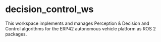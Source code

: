 # decision_control_ws
This workspace implements and manages Perception &amp; Decision and Control algorithms for the ERP42 autonomous vehicle platform as ROS 2 packages.
